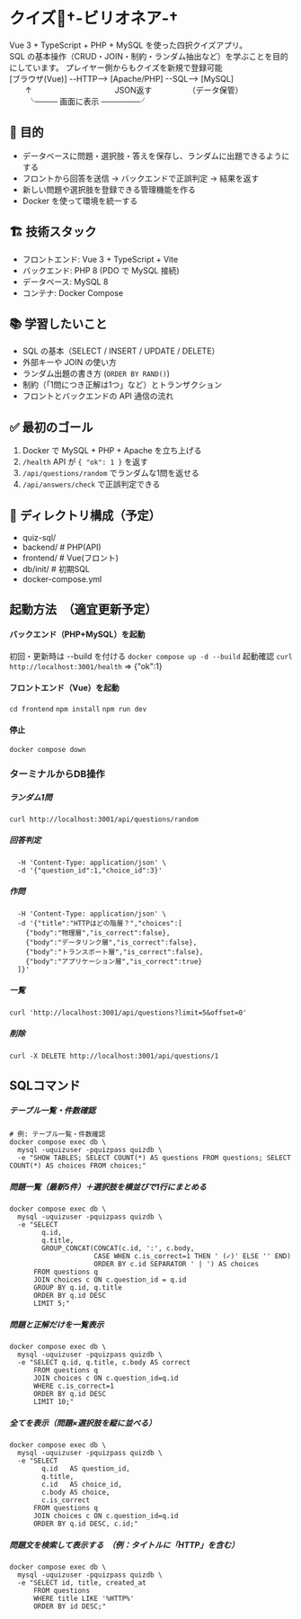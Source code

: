 # クイズ🪼†-ビリオネア-†
Vue 3 + TypeScript + PHP + MySQL を使った四択クイズアプリ。  
SQL の基本操作（CRUD・JOIN・制約・ランダム抽出など）を学ぶことを目的にしています。
プレイヤー側からもクイズを新規で登録可能<br>
[ブラウザ(Vue)] --HTTP--> [Apache/PHP] --SQL--> [MySQL]<br>
      　　↑      　　　　　　　　　　              JSON返す 　　　　         （データ保管）<br>
     　　 ╰──── 画面に表示 ───────╯

## 🎯 目的
- データベースに問題・選択肢・答えを保存し、ランダムに出題できるようにする
- フロントから回答を送信 → バックエンドで正誤判定 → 結果を返す
- 新しい問題や選択肢を登録できる管理機能を作る
- Docker を使って環境を統一する

## 🏗 技術スタック
- フロントエンド: Vue 3 + TypeScript + Vite
- バックエンド: PHP 8 (PDO で MySQL 接続)
- データベース: MySQL 8
- コンテナ: Docker Compose

## 📚 学習したいこと
- SQL の基本（SELECT / INSERT / UPDATE / DELETE）
- 外部キーや JOIN の使い方
- ランダム出題の書き方 (`ORDER BY RAND()`)
- 制約（「1問につき正解は1つ」など）とトランザクション
- フロントとバックエンドの API 通信の流れ

## ✅ 最初のゴール
1. Docker で MySQL + PHP + Apache を立ち上げる  
2. `/health` API が `{ "ok": 1 }` を返す  
3. `/api/questions/random` でランダムな1問を返せる  
4. `/api/answers/check` で正誤判定できる  

## 📂 ディレクトリ構成（予定）
- quiz-sql/
- backend/ # PHP(API)
- frontend/ # Vue(フロント)
- db/init/ # 初期SQL
- docker-compose.yml


## 起動方法　（適宜更新予定）
#### バックエンド（PHP+MySQL）を起動
初回・更新時は --build を付ける
```docker compose up -d --build```
起動確認
```curl http://localhost:3001/health```
=> {"ok":1}


#### フロントエンド（Vue）を起動
```cd frontend```
```npm install```
```npm run dev```

#### 停止
```docker compose down```

### ターミナルからDB操作
##### ランダム1問
```curl http://localhost:3001/api/questions/random```

##### 回答判定
```curl -X POST http://localhost:3001/api/answers/check \
  -H 'Content-Type: application/json' \
  -d '{"question_id":1,"choice_id":3}'
```

##### 作問
```curl -X POST http://localhost:3001/api/questions/create \
  -H 'Content-Type: application/json' \
  -d '{"title":"HTTPはどの階層？","choices":[
    {"body":"物理層","is_correct":false},
    {"body":"データリンク層","is_correct":false},
    {"body":"トランスポート層","is_correct":false},
    {"body":"アプリケーション層","is_correct":true}
  ]}'
```

##### 一覧
```curl 'http://localhost:3001/api/questions?limit=5&offset=0'```

##### 削除
```curl -X DELETE http://localhost:3001/api/questions/1```


## SQLコマンド
##### テーブル一覧・件数確認
```
# 例: テーブル一覧・件数確認
docker compose exec db \
  mysql -uquizuser -pquizpass quizdb \
  -e "SHOW TABLES; SELECT COUNT(*) AS questions FROM questions; SELECT COUNT(*) AS choices FROM choices;"
```

##### 問題一覧（最新5件）＋選択肢を横並びで1行にまとめる
```
docker compose exec db \
  mysql -uquizuser -pquizpass quizdb \
  -e "SELECT
        q.id,
        q.title,
        GROUP_CONCAT(CONCAT(c.id, ':', c.body,
                     CASE WHEN c.is_correct=1 THEN ' (✓)' ELSE '' END)
                     ORDER BY c.id SEPARATOR ' | ') AS choices
      FROM questions q
      JOIN choices c ON c.question_id = q.id
      GROUP BY q.id, q.title
      ORDER BY q.id DESC
      LIMIT 5;"
```

##### 問題と正解だけを一覧表示
```
docker compose exec db \
  mysql -uquizuser -pquizpass quizdb \
  -e "SELECT q.id, q.title, c.body AS correct
      FROM questions q
      JOIN choices c ON c.question_id=q.id
      WHERE c.is_correct=1
      ORDER BY q.id DESC
      LIMIT 10;"
```

##### 全てを表示（問題×選択肢を縦に並べる）
```
docker compose exec db \
  mysql -uquizuser -pquizpass quizdb \
  -e "SELECT
        q.id   AS question_id,
        q.title,
        c.id   AS choice_id,
        c.body AS choice,
        c.is_correct
      FROM questions q
      JOIN choices c ON c.question_id=q.id
      ORDER BY q.id DESC, c.id;"
```

##### 問題文を検索して表示する　（例：タイトルに「HTTP」を含む）
```
docker compose exec db \
  mysql -uquizuser -pquizpass quizdb \
  -e "SELECT id, title, created_at
      FROM questions
      WHERE title LIKE '%HTTP%'
      ORDER BY id DESC;"
```

